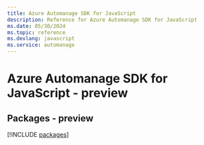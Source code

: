 ```yaml
---
title: Azure Automanage SDK for JavaScript
description: Reference for Azure Automanage SDK for JavaScript
ms.date: 05/30/2024
ms.topic: reference
ms.devlang: javascript
ms.service: automanage
---
```

# Azure Automanage SDK for JavaScript - preview
## Packages - preview
[!INCLUDE [packages](automanage-index.md)]